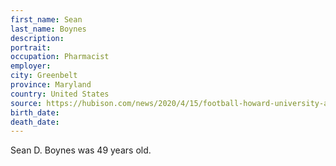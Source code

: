 ```yaml
---
first_name: Sean
last_name: Boynes
description: 
portrait: 
occupation: Pharmacist
employer: 
city: Greenbelt
province: Maryland
country: United States
source: https://hubison.com/news/2020/4/15/football-howard-university-athletics-mourns-the-loss-of-fallen-bison-sean-boynes.aspx
birth_date: 
death_date: 
---
```


Sean D. Boynes was 49 years old.